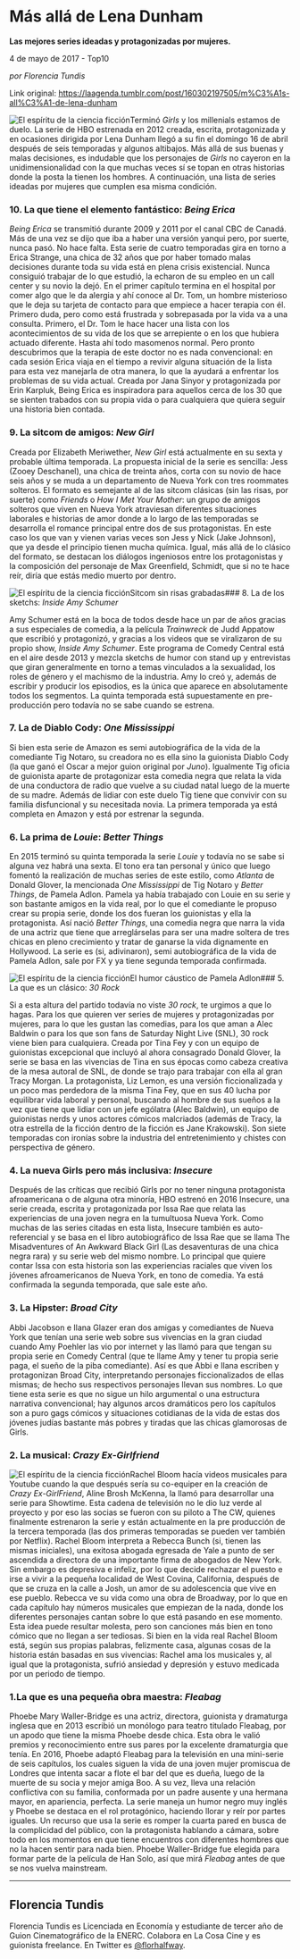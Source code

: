 # Más allá de Lena Dunham

**Las mejores series ideadas y protagonizadas por mujeres.**

4 de mayo de 2017 - Top10

_por Florencia Tundis_

Link original: https://laagenda.tumblr.com/post/160302197505/m%C3%A1s-all%C3%A1-de-lena-dunham

![El espíritu de la ciencia ficción](https://64.media.tumblr.com/ca27a6465aece50ec9d2183e9d4128c0/tumblr_inline_pk0l8oWI731t6q87u_500.jpg)Terminó *Girls* y los millenials estamos de duelo. La serie de HBO estrenada en 2012 creada, escrita, protagonizada y en ocasiones dirigida por Lena Dunham llegó a su fin el domingo 16 de abril después de seis temporadas y algunos altibajos. Más allá de sus buenas y malas decisiones, es indudable que los personajes de *Girls* no cayeron en la unidimensionalidad con la que muchas veces sí se topan en otras historias donde la posta la tienen los hombres. A continuación, una lista de series ideadas por mujeres que cumplen esa misma condición.


### 10. La que tiene el elemento fantástico: *Being Erica*

*Being Erica* se transmitió durante 2009 y 2011 por el canal CBC de Canadá. Más de una vez se dijo que iba a haber una versión yanqui pero, por suerte, nunca pasó. No hace falta. Esta serie de cuatro temporadas gira en torno a Erica Strange, una chica de 32 años que por haber tomado malas decisiones durante toda su vida está en plena crisis existencial. Nunca consiguió trabajar de lo que estudió, la echaron de su empleo en un call center y su novio la dejó. En el primer capítulo termina en el hospital por comer algo que le da alergia y ahí conoce al Dr. Tom, un hombre misterioso que le deja su tarjeta de contacto para que empiece a hacer terapia con él. Primero duda, pero como está frustrada y sobrepasada por la vida va a una consulta. Primero, el Dr. Tom le hace hacer una lista con los acontecimientos de su vida de los que se arrepiente o en los que hubiera actuado diferente. Hasta ahí todo masomenos normal. Pero pronto descubrimos que la terapia de este doctor no es nada convencional: en cada sesión Erica viaja en el tiempo a revivir alguna situación de la lista para esta vez manejarla de otra manera, lo que la ayudará a enfrentar los problemas de su vida actual. Creada por Jana Sinyor y protagonizada por Erin Karpluk, Being Erica es inspiradora para aquellos cerca de los 30 que se sienten trabados con su propia vida o para cualquiera que quiera seguir una historia bien contada.


### 9. La sitcom de amigos: *New Girl*

Creada por Elizabeth Meriwether, *New Girl* está actualmente en su sexta y probable última temporada. La propuesta inicial de la serie es sencilla: Jess (Zooey Deschanel), una chica de treinta años, corta con su novio de hace seis años y se muda a un departamento de Nueva York con tres roommates solteros. El formato es semejante al de las sitcom clásicas (sin las risas, por suerte) como *Friends* o *How I Met Your Mother*: un grupo de amigos solteros que viven en Nueva York atraviesan diferentes situaciones laborales e historias de amor donde a lo largo de las temporadas se desarrolla el romance principal entre dos de sus protagonistas. En este caso los que van y vienen varias veces son Jess y Nick (Jake Johnson), que ya desde el principio tienen mucha química. Igual, más allá de lo clásico del formato, se destacan los diálogos ingeniosos entre los protagonistas y la composición del personaje de Max Greenfield, Schmidt, que si no te hace reír, diría que estás medio muerto por dentro. 


![El espíritu de la ciencia ficción](https://64.media.tumblr.com/0a605e648bc75b8e3bfe8251346fd322/tumblr_inline_pk0l8puNaI1t6q87u_500.jpg)Sitcom sin risas grabadas### 8. La de los sketchs: *Inside Amy Schumer*

Amy Schumer está en la boca de todos desde hace un par de años gracias a sus especiales de comedia, a la película *Trainwreck* de Judd Appatow que escribió y protagonizó, y gracias a los videos que se viralizaron de su propio show, *Inside Amy Schumer*. Este programa de Comedy Central está en el aire desde 2013 y mezcla sketchs de humor con stand up y entrevistas que giran generalmente en torno a temas vinculados a la sexualidad, los roles de género y el machismo de la industria. Amy lo creó y, además de escribir y producir los episodios, es la única que aparece en absolutamente todos los segmentos. La quinta temporada está supuestamente en pre-producción pero todavía no se sabe cuando se estrena.


### 7. La de Diablo Cody: *One Mississippi*

Si bien esta serie de Amazon es semi autobiográfica de la vida de la comediante Tig Notaro, su creadora no es ella sino la guionista Diablo Cody (la que ganó el Oscar a mejor guion original por *Juno*). Igualmente Tig oficia de guionista aparte de protagonizar esta comedia negra que relata la vida de una conductora de radio que vuelve a su ciudad natal luego de la muerte de su madre. Además de lidiar con este duelo Tig tiene que convivir con su familia disfuncional y su necesitada novia. La primera temporada ya está completa en Amazon y está por estrenar la segunda.


### 6. La prima de *Louie*: *Better Things*

En 2015 terminó su quinta temporada la serie *Louie* y todavía no se sabe si alguna vez habrá una sexta. El tono era tan personal y único que luego fomentó la realización de muchas series de este estilo, como *Atlanta* de Donald Glover, la mencionada *One Mississippi* de Tig Notaro y *Better Things*, de Pamela Adlon. Pamela ya había trabajado con Louie en su serie y son bastante amigos en la vida real, por lo que el comediante le propuso crear su propia serie, donde los dos fueran los guionistas y ella la protagonista. Así nació *Better Things*, una comedia negra que narra la vida de una actriz que tiene que arreglárselas para ser una madre soltera de tres chicas en pleno crecimiento y tratar de ganarse la vida dignamente en Hollywood. La serie es (si, adivinaron), semi autobiográfica de la vida de Pamela Adlon, sale por FX y ya tiene segunda temporada confirmada. 


![El espíritu de la ciencia ficción](https://64.media.tumblr.com/ca27a6465aece50ec9d2183e9d4128c0/tumblr_inline_pk0l8oWI731t6q87u_500.jpg)El humor cáustico de Pamela Adlon### 5. La que es un clásico: *30 Rock*

Si a esta altura del partido todavía no viste *30 rock*, te urgimos a que lo hagas. Para los que quieren ver series de mujeres y protagonizadas por mujeres, para lo que les gustan las comedias, para los que aman a Alec Baldwin o para los que son fans de Saturday Night Live (SNL), 30 rock viene bien para cualquiera. Creada por Tina Fey y con un equipo de guionistas excepcional que incluyó al ahora consagrado Donald Glover, la serie se basa en las vivencias de Tina en sus épocas como cabeza creativa de la mesa autoral de SNL, de donde se trajo para trabajar con ella al gran Tracy Morgan. La protagonista, Liz Lemon, es una versión ficcionalizada y un poco mas perdedora de la misma Tina Fey, que en sus 40 lucha por equilibrar vida laboral y personal, buscando al hombre de sus sueños a la vez que tiene que lidiar con un jefe ególatra (Alec Baldwin), un equipo de guionistas nerds y unos actores cómicos malcriados (además de Tracy, la otra estrella de la ficción dentro de la ficción es Jane Krakowski). Son siete temporadas con ironías sobre la industria del entretenimiento y chistes con perspectiva de género.


### 4. La nueva Girls pero más inclusiva: *Insecure*

Después de las críticas que recibió Girls por no tener ninguna protagonista afroamericana o de alguna otra minoría, HBO estrenó en 2016 Insecure, una serie creada, escrita y protagonizada por Issa Rae que relata las experiencias de una joven negra en la tumultuosa Nueva York. Como muchas de las series citadas en esta lista, Insecure también es auto-referencial y se basa en el libro autobiográfico de Issa Rae que se llama The Misadventures of An Awkward Black Girl (Las desaventuras de una chica negra rara) y su serie web del mismo nombre. Lo principal que quiere contar Issa con esta historia son las experiencias raciales que viven los jóvenes afroamericanos de Nueva York, en tono de comedia. Ya está confirmada la segunda temporada, que sale este año.


### 3. La Hipster: *Broad City*

Abbi Jacobson e Ilana Glazer eran dos amigas y comediantes de Nueva York que tenían una serie web sobre sus vivencias en la gran ciudad cuando Amy Poehler las vio por internet y las llamó para que tengan su propia serie en Comedy Central (que te llame Amy y tener tu propia serie paga, el sueño de la piba comediante). Así es que Abbi e Ilana escriben y protagonizan Broad City, interpretando personajes ficcionalizados de ellas mismas; de hecho sus respectivos personajes llevan sus nombres. Lo que tiene esta serie es que no sigue un hilo argumental o una estructura narrativa convencional; hay algunos arcos dramáticos pero los capítulos son a puro gags cómicos y situaciones cotidianas de la vida de estas dos jóvenes judías bastante más pobres y tiradas que las chicas glamorosas de Girls. 


### 2. La musical: *Crazy Ex-Girlfriend*

![El espíritu de la ciencia ficción](https://64.media.tumblr.com/2004e566037a33d5f552083d4a150d75/tumblr_inline_pk0l8pK7cK1t6q87u_250.jpg)Rachel Bloom hacía videos musicales para Youtube cuando la que después sería su co-equiper en la creación de *Crazy Ex-GirlFriend*, Aline Brosh McKenna, la llamó para desarrollar una serie para Showtime. Esta cadena de televisión no le dio luz verde al proyecto y por eso las socias se fueron con su piloto a The CW, quienes finalmente estrenaron la serie y están actualmente en la pre producción de la tercera temporada (las dos primeras temporadas se pueden ver también por Netflix). Rachel Bloom interpreta a Rebecca Bunch (si, tienen las mismas iniciales), una exitosa abogada egresada de Yale a punto de ser ascendida a directora de una importante firma de abogados de New York. Sin embargo es depresiva e infeliz, por lo que decide rechazar el puesto e irse a vivir a la pequeña localidad de West Covina, California, después de que se cruza en la calle a Josh, un amor de su adolescencia que vive en ese pueblo. Rebecca ve su vida como una obra de Broadway, por lo que en cada capítulo hay números musicales que empiezan de la nada, donde los diferentes personajes cantan sobre lo que está pasando en ese momento. Esta idea puede resultar molesta, pero son canciones más bien en tono cómico que no llegan a ser tediosas. Si bien en la vida real Rachel Bloom está, según sus propias palabras, felizmente casa, algunas cosas de la historia están basadas en sus vivencias: Rachel ama los musicales y, al igual que la protagonista, sufrió ansiedad y depresión y estuvo medicada por un periodo de tiempo. 


### 1.La que es una pequeña obra maestra: *Fleabag*

Phoebe Mary Waller-Bridge es una actriz, directora, guionista y dramaturga inglesa que en 2013 escribió un monólogo para teatro titulado Fleabag, por un apodo que tiene la misma Phoebe desde chica. Esta obra le valió premios y reconocimiento entre sus pares por la excelente dramaturgia que tenía. En 2016, Phoebe adaptó Fleabag para la televisión en una mini-serie de seis capítulos, los cuales siguen la vida de una joven mujer promiscua de Londres que intenta sacar a flote el bar del que es dueña, luego de la muerte de su socia y mejor amiga Boo. A su vez, lleva una relación conflictiva con su familia, conformada por un padre ausente y una hermana mayor, en apariencia, perfecta. La serie maneja un humor negro muy inglés y Phoebe se destaca en el rol protagónico, haciendo llorar y reír por partes iguales. Un recurso que usa la serie es romper la cuarta pared en busca de la complicidad del público, con la protagonista hablando a cámara, sobre todo en los momentos en que tiene encuentros con diferentes hombres que no la hacen sentir para nada bien. Phoebe Waller-Bridge fue elegida para formar parte de la película de Han Solo, así que mirá *Fleabag* antes de que se nos vuelva mainstream. 




---

 Florencia Tundis
-----------------

 Florencia Tundis es Licenciada en Economía y estudiante de tercer año de Guion Cinematográfico de la ENERC. Colabora en La Cosa Cine y es guionista freelance. En Twitter es [@florhalfway](https://twitter.com/florhalfway). 


